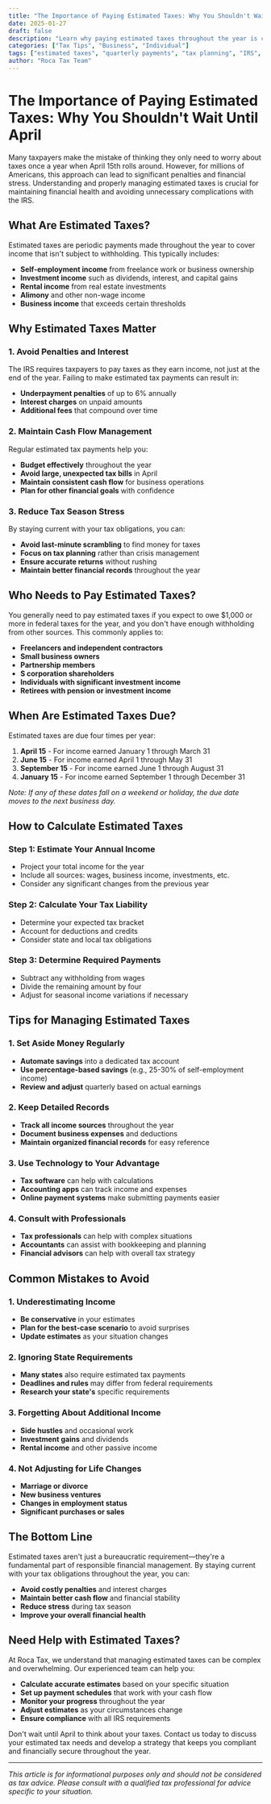```yaml
---
title: "The Importance of Paying Estimated Taxes: Why You Shouldn't Wait Until April"
date: 2025-01-27
draft: false
description: "Learn why paying estimated taxes throughout the year is crucial for avoiding penalties and maintaining financial stability. Essential reading for freelancers, business owners, and anyone with non-wage income."
categories: ["Tax Tips", "Business", "Individual"]
tags: ["estimated taxes", "quarterly payments", "tax planning", "IRS", "penalties"]
author: "Roca Tax Team"
---
```


# The Importance of Paying Estimated Taxes: Why You Shouldn't Wait Until April

Many taxpayers make the mistake of thinking they only need to worry about taxes once a year when April 15th rolls around. However, for millions of Americans, this approach can lead to significant penalties and financial stress. Understanding and properly managing estimated taxes is crucial for maintaining financial health and avoiding unnecessary complications with the IRS.

## What Are Estimated Taxes?

Estimated taxes are periodic payments made throughout the year to cover income that isn't subject to withholding. This typically includes:

- **Self-employment income** from freelance work or business ownership
- **Investment income** such as dividends, interest, and capital gains
- **Rental income** from real estate investments
- **Alimony** and other non-wage income
- **Business income** that exceeds certain thresholds

## Why Estimated Taxes Matter

### 1. **Avoid Penalties and Interest**
The IRS requires taxpayers to pay taxes as they earn income, not just at the end of the year. Failing to make estimated tax payments can result in:
- **Underpayment penalties** of up to 6% annually
- **Interest charges** on unpaid amounts
- **Additional fees** that compound over time

### 2. **Maintain Cash Flow Management**
Regular estimated tax payments help you:
- **Budget effectively** throughout the year
- **Avoid large, unexpected tax bills** in April
- **Maintain consistent cash flow** for business operations
- **Plan for other financial goals** with confidence

### 3. **Reduce Tax Season Stress**
By staying current with your tax obligations, you can:
- **Avoid last-minute scrambling** to find money for taxes
- **Focus on tax planning** rather than crisis management
- **Ensure accurate returns** without rushing
- **Maintain better financial records** throughout the year

## Who Needs to Pay Estimated Taxes?

You generally need to pay estimated taxes if you expect to owe $1,000 or more in federal taxes for the year, and you don't have enough withholding from other sources. This commonly applies to:

- **Freelancers and independent contractors**
- **Small business owners**
- **Partnership members**
- **S corporation shareholders**
- **Individuals with significant investment income**
- **Retirees with pension or investment income**

## When Are Estimated Taxes Due?

Estimated taxes are due four times per year:

1. **April 15** - For income earned January 1 through March 31
2. **June 15** - For income earned April 1 through May 31
3. **September 15** - For income earned June 1 through August 31
4. **January 15** - For income earned September 1 through December 31

*Note: If any of these dates fall on a weekend or holiday, the due date moves to the next business day.*

## How to Calculate Estimated Taxes

### Step 1: Estimate Your Annual Income
- Project your total income for the year
- Include all sources: wages, business income, investments, etc.
- Consider any significant changes from the previous year

### Step 2: Calculate Your Tax Liability
- Determine your expected tax bracket
- Account for deductions and credits
- Consider state and local tax obligations

### Step 3: Determine Required Payments
- Subtract any withholding from wages
- Divide the remaining amount by four
- Adjust for seasonal income variations if necessary

## Tips for Managing Estimated Taxes

### 1. **Set Aside Money Regularly**
- **Automate savings** into a dedicated tax account
- **Use percentage-based savings** (e.g., 25-30% of self-employment income)
- **Review and adjust** quarterly based on actual earnings

### 2. **Keep Detailed Records**
- **Track all income sources** throughout the year
- **Document business expenses** and deductions
- **Maintain organized financial records** for easy reference

### 3. **Use Technology to Your Advantage**
- **Tax software** can help with calculations
- **Accounting apps** can track income and expenses
- **Online payment systems** make submitting payments easier

### 4. **Consult with Professionals**
- **Tax professionals** can help with complex situations
- **Accountants** can assist with bookkeeping and planning
- **Financial advisors** can help with overall tax strategy

## Common Mistakes to Avoid

### 1. **Underestimating Income**
- **Be conservative** in your estimates
- **Plan for the best-case scenario** to avoid surprises
- **Update estimates** as your situation changes

### 2. **Ignoring State Requirements**
- **Many states** also require estimated tax payments
- **Deadlines and rules** may differ from federal requirements
- **Research your state's** specific requirements

### 3. **Forgetting About Additional Income**
- **Side hustles** and occasional work
- **Investment gains** and dividends
- **Rental income** and other passive income

### 4. **Not Adjusting for Life Changes**
- **Marriage or divorce**
- **New business ventures**
- **Changes in employment status**
- **Significant purchases or sales**

## The Bottom Line

Estimated taxes aren't just a bureaucratic requirement—they're a fundamental part of responsible financial management. By staying current with your tax obligations throughout the year, you can:

- **Avoid costly penalties** and interest charges
- **Maintain better cash flow** and financial stability
- **Reduce stress** during tax season
- **Improve your overall financial health**

## Need Help with Estimated Taxes?

At Roca Tax, we understand that managing estimated taxes can be complex and overwhelming. Our experienced team can help you:

- **Calculate accurate estimates** based on your specific situation
- **Set up payment schedules** that work with your cash flow
- **Monitor your progress** throughout the year
- **Adjust estimates** as your circumstances change
- **Ensure compliance** with all IRS requirements

Don't wait until April to think about your taxes. Contact us today to discuss your estimated tax needs and develop a strategy that keeps you compliant and financially secure throughout the year.

---

*This article is for informational purposes only and should not be considered as tax advice. Please consult with a qualified tax professional for advice specific to your situation.* 